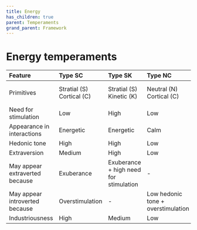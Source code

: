 ```yaml
---
title: Energy
has_children: true
parent: Temperaments
grand_parent: Framework
---
```


# Energy temperaments


| Feature           |  Type SC | Type SK | Type NC | Type NK |
| :--------------   | :--------------------| :-------------------| :---------------------- | :----------------------|
| Primitives | Stratial (S) Cortical (C) | Stratial (S) Kinetic (K) | Neutral (N) Cortical (C) | Neutral (N) Kinetic (K) |
| Need for stimulation | Low | High | Low | High |
| Appearance in interactions | Energetic | Energetic | Calm | Calm |
| Hedonic tone | High | High | Low | Low |
| Extraversion | Medium | High | Low | Low |
| May appear extraverted because | Exuberance | Exuberance + high need for stimulation | - | High need for stimulation |
| May appear introverted because | Overstimulation | - | Low hedonic tone + overstimulation | Low hedonic tone | 
| Industriousness | High | Medium | Low | Medium 